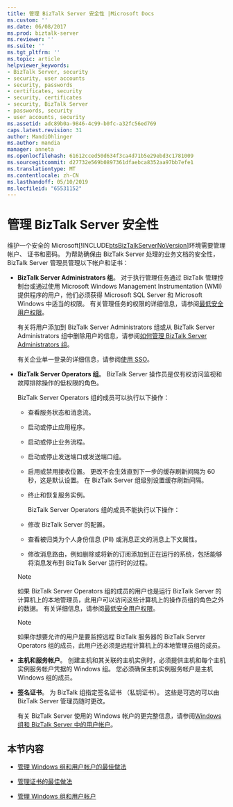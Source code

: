 ```yaml
---
title: 管理 BizTalk Server 安全性 |Microsoft Docs
ms.custom: ''
ms.date: 06/08/2017
ms.prod: biztalk-server
ms.reviewer: ''
ms.suite: ''
ms.tgt_pltfrm: ''
ms.topic: article
helpviewer_keywords:
- BizTalk Server, security
- security, user accounts
- security, passwords
- certificates, security
- security, certificates
- security, BizTalk Server
- passwords, security
- user accounts, security
ms.assetid: adc89b0a-9846-4c99-b0fc-a32fc56ed769
caps.latest.revision: 31
author: MandiOhlinger
ms.author: mandia
manager: anneta
ms.openlocfilehash: 61612cced50d634f3ca4d71b5e29ebd3c1781009
ms.sourcegitcommit: d27732e569b0897361dfaebca8352aa97bb7efe1
ms.translationtype: MT
ms.contentlocale: zh-CN
ms.lasthandoff: 05/10/2019
ms.locfileid: "65531152"
---
```

# <a name="managing-biztalk-server-security"></a>管理 BizTalk Server 安全性
维护一个安全的 Microsoft[!INCLUDE[btsBizTalkServerNoVersion](../includes/btsbiztalkservernoversion-md.md)]环境需要管理帐户、 证书和密码。 为帮助确保由 BizTalk Server 处理的业务文档的安全性，BizTalk Server 管理员管理以下帐户和证书：  
  
- **BizTalk Server Administrators 组**。 对于执行管理任务通过 BizTalk 管理控制台或通过使用 Microsoft Windows Management Instrumentation (WMI) 提供程序的用户，他们必须获得 Microsoft SQL Server 和 Microsoft Windows 中适当的权限。 有关管理任务的权限的详细信息，请参阅[最低安全用户权限](../core/minimum-security-user-rights.md)。  
  
   有关将用户添加到 BizTalk Server Administrators 组或从 BizTalk Server Administrators 组中删除用户的信息，请参阅[如何管理 BizTalk Server Administrators 组](../core/how-to-manage-the-biztalk-server-administrators-group.md)。  
  
   有关企业单一登录的详细信息，请参阅[使用 SSO](../core/using-sso.md)。  
  
- **BizTalk Server Operators 组**。 BizTalk Server 操作员是仅有权访问监视和故障排除操作的低权限的角色。  
  
   BizTalk Server Operators 组的成员可以执行以下操作：  
  
  - 查看服务状态和消息流。  
  
  - 启动或停止应用程序。  
  
  - 启动或停止业务流程。  
  
  - 启动或停止发送端口或发送端口组。  
  
  - 启用或禁用接收位置。 更改不会生效直到下一步的缓存刷新间隔为 60 秒，这是默认设置。 在 BizTalk Server 组级别设置缓存刷新间隔。  
  
  - 终止和恢复服务实例。  
  
    BizTalk Server Operators 组的成员不能执行以下操作：  
  
  - 修改 BizTalk Server 的配置。  
  
  - 查看被归类为个人身份信息 (PII) 或消息正文的消息上下文属性。  
  
  - 修改消息路由，例如删除或将新的订阅添加到正在运行的系统，包括能够将消息发布到 BizTalk Server 运行时的过程。  
  
  > [!NOTE]
  >  如果 BizTalk Server Operators 组的成员的用户也是运行 BizTalk Server 的计算机上的本地管理员，此用户可以访问这些计算机上的操作员组的角色之外的数据。 有关详细信息，请参阅[最低安全用户权限](../core/minimum-security-user-rights.md)。  
  
  > [!NOTE]
  >  如果你想要允许的用户是要监控远程 BizTalk 服务器的 BizTalk Server Operators 组的成员，此用户还必须是远程计算机上的本地管理员组的成员。  
  
- **主机和服务帐户**。 创建主机和其关联的主机实例时，必须提供主机和每个主机实例服务帐户凭据的 Windows 组。 您必须确保主机实例服务帐户是主机 Windows 组的成员。  
  
- **签名证书**。 为 BizTalk 组指定签名证书 （私钥证书）。 这些是可选的可以由 BizTalk Server 管理员随时更改。  
  
  有关 BizTalk Server 使用的 Windows 帐户的更完整信息，请参阅[Windows 组和 BizTalk Server 中的用户帐户](../core/windows-groups-and-user-accounts-in-biztalk-server.md)。  
  
## <a name="in-this-section"></a>本节内容  
  
-   [管理 Windows 组和用户帐户的最佳做法](../core/best-practices-for-managing-windows-groups-and-user-accounts.md)  
  
-   [管理证书的最佳做法](../core/best-practices-for-managing-certificates1.md)  
  
-   [管理 Windows 组和用户帐户](../core/managing-windows-groups-and-user-accounts.md)